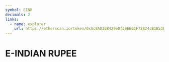 ```yaml
---
symbol: EINR
decimals: 2
links:
  - name: explorer
    url: https://etherscan.io/token/0xAc8AD368429eDf39EE03F72824cB1B53Ee3F60c0
---
```


# E-INDIAN RUPEE
